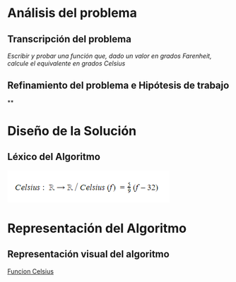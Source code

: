 # Análisis del problema

## Transcripción del problema

*Escribir y probar una función que, dado un valor en grados Farenheit, calcule el equivalente en grados Celsius*

## Refinamiento del problema e Hipótesis de trabajo

**

# Diseño de la Solución

## Léxico del Algoritmo

![Lexico del Algoritmo](https://raw.githubusercontent.com/josefranwagner/AED/master/03-Celsius/funcionCelsius.png)

# Representación del Algoritmo

## Representación visual del algoritmo

[Funcion Celsius](https://raw.githubusercontent.com/josefranwagner/AED/master/03-Celsius/Celsius.cpp)
